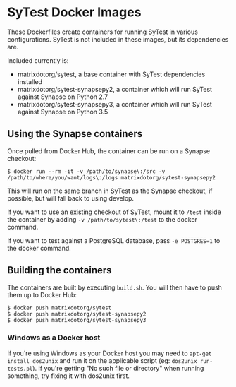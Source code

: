 # SyTest Docker Images

These Dockerfiles create containers for running SyTest in various configurations. SyTest is not included in these images, but its dependencies are.

Included currently is:

- matrixdotorg/sytest, a base container with SyTest dependencies installed
- matrixdotorg/sytest-synapsepy2, a container which will run SyTest against Synapse on Python 2.7
- matrixdotorg/sytest-synapsepy3, a container which will run SyTest against Synapse on Python 3.5

## Using the Synapse containers

Once pulled from Docker Hub, the container can be run on a Synapse checkout:

```
$ docker run --rm -it -v /path/to/synapse\:/src -v /path/to/where/you/want/logs\:/logs matrixdotorg/sytest-synapsepy2
```

This will run on the same branch in SyTest as the Synapse checkout, if possible, but will fall back to using develop.

If you want to use an existing checkout of SyTest, mount it to `/test` inside the container by adding `-v /path/to/sytest\:/test` to the docker command.

If you want to test against a PostgreSQL database, pass `-e POSTGRES=1` to the docker command.

## Building the containers

The containers are built by executing `build.sh`. You will then have to push them up to Docker Hub:

```
$ docker push matrixdotorg/sytest
$ docker push matrixdotorg/sytest-synapsepy2
$ docker push matrixdotorg/sytest-synapsepy3
```

### Windows as a Docker host

If you're using Windows as your Docker host you may need to `apt-get install dos2unix` and run
it on the applicable script (eg: `dos2unix run-tests.pl`). If you're getting "No such file or
directory" when running something, try fixing it with dos2unix first.
